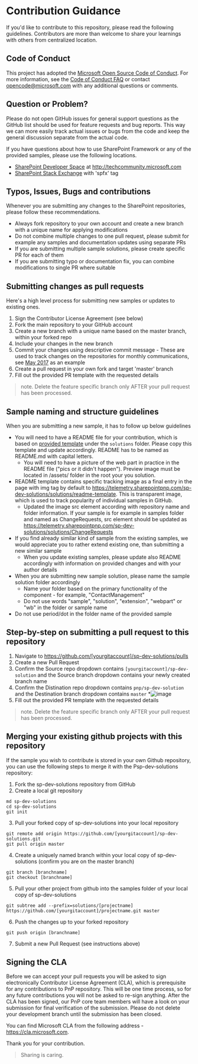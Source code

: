 # Contribution Guidance
If you'd like to contribute to this repository, please read the following guidelines. Contributors are more than welcome to share your learnings with others from centralized location.

## Code of Conduct
This project has adopted the [Microsoft Open Source Code of Conduct](https://opensource.microsoft.com/codeofconduct/).
For more information, see the [Code of Conduct FAQ](https://opensource.microsoft.com/codeofconduct/faq/)
or contact [opencode@microsoft.com](mailto:opencode@microsoft.com) with any additional questions or comments.

## Question or Problem?
Please do not open GitHub issues for general support questions as the GitHub list should be used for feature requests and bug reports. This way we can more easily track actual issues or bugs from the code and keep the general discussion separate from the actual code.  

If you have questions about how to use SharePoint Framework or any of the provided samples, please use the following locations.

* [SharePoint Developer Space](http://aka.ms/SPPnP-Community) at http://techcommunity.microsoft.com
* [SharePoint Stack Exchange](http://sharepoint.stackexchange.com/) with 'spfx' tag

## Typos, Issues, Bugs and contributions
Whenever you are submitting any changes to the SharePoint repositories, please follow these recommendations.

* Always fork repository to your own account and create a new branch with a unique name for applying modifications
* Do not combine multiple changes to one pull request, please submit for example any samples and documentation updates using separate PRs
* If you are submitting multiple sample solutions, please create specific PR for each of them
* If you are submitting typo or documentation fix, you can combine modifications to single PR where suitable

## Submitting changes as pull requests
Here's a high level process for submitting new samples or updates to existing ones.

1. Sign the Contributor License Agreement (see below)
2. Fork the main repository to your GitHub account
3. Create a new branch with a unique name based on the master branch, within your forked repo
4. Include your changes in the new branch
5. Commit your changes using descriptive commit message - These are used to track changes on the repositories for monthly communications, see [May 2017](https://dev.office.com/blogs/PnP-May-2017-Release) as an example
6. Create a pull request in your own fork and target 'master' branch
7. Fill out the provided PR template with the requested details

> note. Delete the feature specific branch only AFTER your pull request has been processed.

## Sample naming and structure guidelines
When you are submitting a new sample, it has to follow up below guidelines

- You will need to have a README file for your contribution, which is based on [provided template](../solutions/README-template.md) under the `solutions` folder. Please copy this template and update accordingly. README has to be named as README.md with capital letters.
    - You will need to have a picture of the web part in practice in the README file ("pics or it didn't happen"). Preview image must be located in /assets/ folder in the root your you solution.
- README template contains specific tracking image as a final entry in the page with img tag by default to https://telemetry.sharepointpnp.com/sp-dev-solutions/solutions/readme-template. This is transparent image, which is used to track popularity of individual samples in GitHub.
    - Updated the image src element according with repository name and folder information. If your sample is for example in samples folder and named as ChangeRequests, src element should be updated as https://telemetry.sharepointpnp.com/sp-dev-solutions/solutions/ChangeRequests
- If you find already similar kind of sample from the existing samples, we would appreciate you to rather extend existing one, than submitting a new similar sample
    - When you update existing samples, please update also README accordingly with information on provided changes and with your author details
- When you are submitting new sample solution, please name the sample solution folder accordingly
    - Name your folder based on the primary functionality of the component - for example, "ContactManagement"
    - Do not use words "sample", "solution", "extension", "webpart" or "wb" in the folder or sample name
- Do not use period/dot in the folder name of the provided sample

## Step-by-step on submitting a pull request to this repository
1. Navigate to https://github.com/[yourgitaccount]/sp-dev-solutions/pulls
2. Create a new Pull Request
3. Confirm the Source repo dropdown contains ```[yourgitaccount]/sp-dev-solution``` and the Source branch dropdown contains your newly created branch name
4. Confirm the Distination repo dropdown contains ```pnp/sp-dev-solution``` and the Destination branch dropdown contains ```master```
*![image](https://user-images.githubusercontent.com/38665906/125865172-f992585f-cdcc-412f-9601-0ffc0c6c19d1.png)
4. Fill out the provided PR template with the requested details

> note. Delete the feature specific branch only AFTER your pull request has been processed.

## Merging your existing github projects with this repository
If the sample you wish to contribute is stored in your own Github repository, you can use the following steps to merge it with the Psp-dev-solutions repository:

1. Fork the sp-dev-solutions repository from GitHub
2. Create a local git repository 
```
md sp-dev-solutions
cd sp-dev-solutions
git init
```
3. Pull your forked copy of sp-dev-solutions into your local repository
```
git remote add origin https://github.com/[yourgitaccount]/sp-dev-solutions.git
git pull origin master
```
4. Create a uniquely named branch within your local copy of sp-dev-solutions (confirm you are on the master branch)
```  
git branch [branchname]
git checkout [branchname]
```
5. Pull your other project from github into the samples folder of your local copy of sp-dev-solutions
```  
git subtree add --prefix=solutions/[projectname] https://github.com/[yourgitaccount]/projectname.git master
```
6. Push the changes up to your forked repository
```
git push origin [branchname]
```
7. Submit a new Pull Request (see instructions above)
        
## Signing the CLA
Before we can accept your pull requests you will be asked to sign electronically Contributor License Agreement (CLA), which is prerequisite for any contributions to PnP repository. This will be one time process, so for any future contributions you will not be asked to re-sign anything. After the CLA has been signed, our PnP core team members will have a look on your submission for final verification of the submission. Please do not delete your development branch until the submission has been closed.

You can find Microsoft CLA from the following address - https://cla.microsoft.com. 

Thank you for your contribution.  

> Sharing is caring. 
